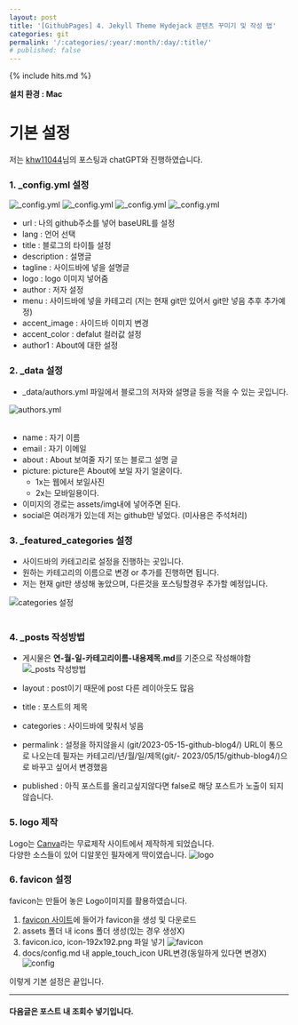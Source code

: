 ```yaml
---
layout: post
title: '[GithubPages] 4. Jekyll Theme Hydejack 콘텐츠 꾸미기 및 작성 법'
categories: git
permalink: '/:categories/:year/:month/:day/:title/'
# published: false
---
```


{% include hits.md %}

**설치 환경 : Mac**

# 기본 설정

저는 [khw11044](https://khw11044.github.io/blog/githubpages/2020-12-26-making-blog-03/)님의 포스팅과 chatGPT와 진행하였습니다.<br>

### 1. \_config.yml 설정

![_config.yml](/assets/img/git/blog/blog_4_3.png '_config.yml')
![_config.yml](/assets/img/git/blog/blog_4_4.png '_config.yml')
![_config.yml](/assets/img/git/blog/blog_4_5.png '_config.yml')
![_config.yml](/assets/img/git/blog/blog_4_1.png '_config.yml')

- url : 나의 github주소를 넣어 baseURL를 설정
- lang : 언어 선택
- title : 블로그의 타이틀 설정
- description : 설명글
- tagline : 사이드바에 넣을 설명글
- logo : logo 이미지 넣어줌
- author : 저자 설정
- menu : 사이드바에 넣을 카테고리 (저는 현재 git만 있어서 git만 넣음 추후 추가예정)
- accent_image : 사이드바 이미지 변경
- accent_color : defalut 컬러값 설정
- author1 : About에 대한 설정

### 2. \_data 설정 <br>

- \_data/authors.yml 파일에서 블로그의 저자와 설명글 등을 적을 수 있는 곳입니다.

![authors.yml](/assets/img/git/blog/blog_4_1.png 'authors.yml')
<br><br>

- name : 자기 이름<br>
- email : 자기 이메일<br>
- about : About 보여줄 자기 또는 블로그 설명 글<br>
- picture: picture은 About에 보일 자기 얼굴이다.<br>
  - 1x는 웹에서 보일사진
  - 2x는 모바일용이다.
- 이미지의 경로는 assets/img내에 넣어주면 된다.
- social은 여러개가 있는데 저는 github만 넣었다. (미사용은 주석처리)

### 3. \_featured_categories 설정

- 사이드바의 카테고리로 설정을 진행하는 곳입니다.
- 원하는 카테고리의 이름으로 변경 or 추가를 진행하면 됩니다.
- 저는 현재 git만 생성해 놓았으며, 다른것을 포스팅할경우 추가할 예정입니다.

![categories 설정](/assets/img/git/blog/blog_4_2.png 'categories 설정')
<br><br>

### 4. \_posts 작성방법

- 게시물은 **연-월-일-카테고리이름-내용제목.md**를 기준으로 작성해야함
  ![_posts 작성방법](/assets/img/git/blog/blog_4_6.png '_posts 작성방법')

- layout : post이기 때문에 post 다른 레이아웃도 많음
- title : 포스트의 제목
- categories : 사이드바에 맞춰서 넣음
- permalink : 설정을 하지않을시 (git/2023-05-15-github-blog4/) URL이 통으로 나오는데 필자는 카테고리/년/월/일/제목(git/- 2023/05/15/github-blog4/)으로 바꾸고 싶어서 변경했음
- published : 아직 포스트를 올리고싶지않다면 false로 해당 포스트가 노출이 되지 않습니다.

### 5. logo 제작

Logo는 [Canva](https://www.canva.com/ko_kr/create/logos/)라는 무료제작 사이트에서 제작하게 되었습니다.<br>
다양한 소스들이 있어 디알못인 필자에게 딱이였습니다.
![logo](/assets/img/img_logo_m.png 'logo')

### 6. favicon 설정

favicon는 만들어 놓은 Logo이미지를 활용하였습니다.

1. [favicon 사이트](https://www.favicon-generator.org/)에 들어가 favicon을 생성 및 다운로드
2. assets 폴더 내 icons 폴더 생성(있는 경우 생성X)
3. favicon.ico, icon-192x192.png 파일 넣기
   ![favicon](/assets/img/git/blog/blog_4_7.png 'conflict favicon')
4. docs/config.md 내 apple_touch_icon URL변경(동일하게 있다면 변경X)
   ![config](/assets/img/git/blog/blog_4_8.png 'conflict config')
   <br>

이렇게 기본 설정은 끝입니다.

---

#### 다음글은 포스트 내 조회수 넣기입니다.
